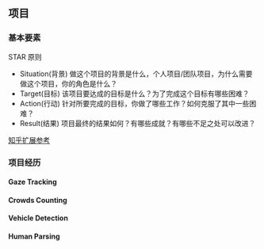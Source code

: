 ## 项目


### 基本要素 
STAR 原则
- Situation(背景)
  做这个项目的背景是什么，个人项目/团队项目，为什么需要做这个项目，你的角色是什么？
- Target(目标)
  该项目要达成的目标是什么？为了完成这个目标有哪些困难？
- Action(行动) 
  针对所要完成的目标，你做了哪些工作？如何克服了其中一些困难？
- Result(结果)
  项目最终的结果如何？有哪些成就？有哪些不足之处可以改进？
  
[知乎扩展参考](https://www.zhihu.com/question/60591411/answer/182022130?utm_source=wechat_session&utm_medium=social&utm_oi=46507990450176)

### 项目经历
#### Gaze Tracking
#### Crowds Counting
#### Vehicle Detection
#### Human Parsing
